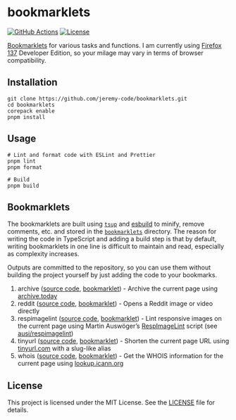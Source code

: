 # bookmarklets

<!-- Link references -->

[github-actions]: https://www.github.com/jeremy-code/bookmarklets/actions/workflows/ci.yml
[github-actions-badge]: https://www.github.com/jeremy-code/bookmarklets/actions/workflows/ci.yml/badge.svg
[license-badge]: https://img.shields.io/github/license/jeremy-code/bookmarklets

[![GitHub Actions][github-actions-badge]][github-actions]
[![License][license-badge]](LICENSE)

[Bookmarklets](http://www.bookmarklets.com/) for various tasks and functions. I am currently using [Firefox 137](https://developer.mozilla.org/en-US/docs/Mozilla/Firefox/Releases/137) Developer Edition, so your milage may vary in terms of browser compatibility.

## Installation

```
git clone https://github.com/jeremy-code/bookmarklets.git
cd bookmarklets
corepack enable
pnpm install
```

## Usage

```
# Lint and format code with ESLint and Prettier
pnpm lint
pnpm format

# Build
pnpm build
```

## Bookmarklets

The bookmarklets are built using [`tsup`](https://tsup.egoist.dev/) and [esbuild](https://esbuild.github.io/) to minify, remove comments, etc. and stored in the [`bookmarklets`](bookmarklets) directory. The reason for writing the code in TypeScript and adding a build step is that by default, writing bookmarklets in one line is difficult to maintain and read, especially as complexity increases.

Outputs are committed to the repository, so you can use them without building the project yourself by just adding the code to your bookmarks.

1. archive ([source code](src/archive.ts), [bookmarklet](bookmarklets/archive.global.js)) - Archive the current page using [archive.today](https://archive.today/)
2. reddit ([source code](src/reddit.ts), [bookmarklet](bookmarklets/reddit.global.js)) - Opens a Reddit image or video directly
3. respimagelint ([source code](src/respimagelint.ts), [bookmarklet](bookmarklets/respimagelint.global.js)) - Lint responsive images on the current page using Martin Auswöger’s [RespImageLint](https://ausi.github.io/respimagelint/) script (see [ausi/respimagelint](https://github.com/ausi/respimagelint))
4. tinyurl ([source code](src/tinyurl.ts), [bookmarklet](bookmarklets/tinyurl.global.js)) - Shorten the current page URL using [tinyurl.com](https://tinyurl.com/) with a slug-like alias
5. whois ([source code](src/whois.ts), [bookmarklet](bookmarklets/whois.global.js)) - Get the WHOIS information for the current page using [lookup.icann.org](https://lookup.icann.org)

## License

This project is licensed under the MIT License. See the [LICENSE](LICENSE) file for details.
